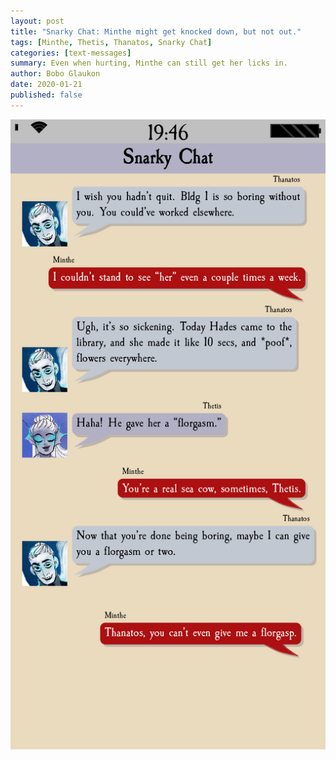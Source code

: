 ```yaml
---
layout: post
title: "Snarky Chat: Minthe might get knocked down, but not out."
tags: [Minthe, Thetis, Thanatos, Snarky Chat]
categories: [text-messages]
summary: Even when hurting, Minthe can still get her licks in.
author: Bobo Glaukon
date: 2020-01-21
published: false
---
```


![Minthe gets knocked down but not out](/assets/img/florgasm.png)

